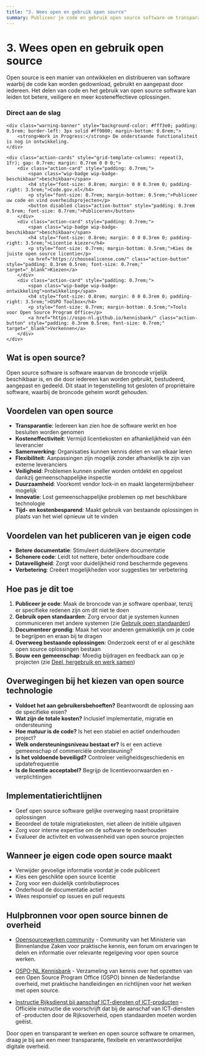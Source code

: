 ```yaml
---
title: "3. Wees open en gebruik open source"
summary: Publiceer je code en gebruik open source software om transparantie, flexibiliteit en verantwoording te verbeteren.
---
```


# 3. Wees open en gebruik open source

Open source is een manier van ontwikkelen en distribueren van software waarbij de code kan worden gedownload, gebruikt en aangepast door iedereen. Het delen van code en het gebruik van open source software kan leiden tot betere, veiligere en meer kosteneffectieve oplossingen.

<div class="direct-aan-de-slag">
    <h3>Direct aan de slag</h3>

    <div class="warning-banner" style="background-color: #fff3e0; padding: 0.5rem; border-left: 3px solid #ff9800; margin-bottom: 0.8rem;">
        <strong>Work in Progress:</strong> De onderstaande functionaliteit is nog in ontwikkeling.
    </div>

    <div class="action-cards" style="grid-template-columns: repeat(3, 1fr); gap: 0.7rem; margin: 0.7rem 0 0 0;">
        <div class="action-card" style="padding: 0.7rem;">
            <span class="wip-badge wip-badge-beschikbaar">beschikbaar</span>
            <h4 style="font-size: 0.8rem; margin: 0 0 0.3rem 0; padding-right: 3.5rem;">Code.gov.nl</h4>
            <p style="font-size: 0.7rem; margin-bottom: 0.5rem;">Publiceer uw code en vind overheidsprojecten</p>
            <button disabled class="action-button" style="padding: 0.3rem 0.5rem; font-size: 0.7rem;">Publiceren</button>
        </div>
        <div class="action-card" style="padding: 0.7rem;">
            <span class="wip-badge wip-badge-beschikbaar">beschikbaar</span>
            <h4 style="font-size: 0.8rem; margin: 0 0 0.3rem 0; padding-right: 3.5rem;">Licentie kiezer</h4>
            <p style="font-size: 0.7rem; margin-bottom: 0.5rem;">Kies de juiste open source licentie</p>
            <a href="https://choosealicense.com/" class="action-button" style="padding: 0.3rem 0.5rem; font-size: 0.7rem;" target="_blank">Kiezen</a>
        </div>
        <div class="action-card" style="padding: 0.7rem;">
            <span class="wip-badge wip-badge-ontwikkeling">ontwikkeling</span>
            <h4 style="font-size: 0.8rem; margin: 0 0 0.3rem 0; padding-right: 3.5rem;">OSPO Toolbox</h4>
            <p style="font-size: 0.7rem; margin-bottom: 0.5rem;">Tools voor Open Source Program Office</p>
            <a href="https://ospo-nl.github.io/kennisbank/" class="action-button" style="padding: 0.3rem 0.5rem; font-size: 0.7rem;" target="_blank">Verkennen</a>
        </div>
    </div>
</div>

## Wat is open source?

Open source software is software waarvan de broncode vrijelijk beschikbaar is, en die door iedereen kan worden gebruikt, bestudeerd, aangepast en gedeeld. Dit staat in tegenstelling tot gesloten of propriëtaire software, waarbij de broncode geheim wordt gehouden.

## Voordelen van open source

- **Transparantie**: Iedereen kan zien hoe de software werkt en hoe besluiten worden genomen
- **Kosteneffectiviteit**: Vermijd licentiekosten en afhankelijkheid van één leverancier
- **Samenwerking**: Organisaties kunnen kennis delen en van elkaar leren
- **Flexibiliteit**: Aanpassingen zijn mogelijk zonder afhankelijk te zijn van externe leveranciers
- **Veiligheid**: Problemen kunnen sneller worden ontdekt en opgelost dankzij gemeenschappelijke inspectie
- **Duurzaamheid**: Voorkomt vendor lock-in en maakt langetermijnbeheer mogelijk
- **Innovatie**: Lost gemeenschappelijke problemen op met beschikbare technologie
- **Tijd- en kostenbesparend**: Maakt gebruik van bestaande oplossingen in plaats van het wiel opnieuw uit te vinden

## Voordelen van het publiceren van je eigen code

- **Betere documentatie**: Stimuleert duidelijkere documentatie
- **Schonere code**: Leidt tot nettere, beter onderhoudbare code
- **Dataveiligheid**: Zorgt voor duidelijkheid rond beschermde gegevens
- **Verbetering**: Creëert mogelijkheden voor suggesties ter verbetering

## Hoe pas je dit toe

1. **Publiceer je code**: Maak de broncode van je software openbaar, tenzij er specifieke redenen zijn om dit niet te doen
2. **Gebruik open standaarden**: Zorg ervoor dat je systemen kunnen communiceren met andere systemen (zie [Gebruik open standaarden](../open-standaarden/index.md))
3. **Documenteer grondig**: Maak het voor anderen gemakkelijk om je code te begrijpen en eraan bij te dragen
4. **Overweeg bestaande oplossingen**: Onderzoek eerst of er al geschikte open source oplossingen bestaan
5. **Bouw een gemeenschap**: Moedig bijdragen en feedback aan op je projecten (zie [Deel, hergebruik en werk samen](../samenwerking/index.md))

## Overwegingen bij het kiezen van open source technologie

- **Voldoet het aan gebruikersbehoeften?** Beantwoordt de oplossing aan de specifieke eisen?
- **Wat zijn de totale kosten?** Inclusief implementatie, migratie en ondersteuning
- **Hoe matuur is de code?** Is het een stabiel en actief onderhouden project?
- **Welk ondersteuningsniveau bestaat er?** Is er een actieve gemeenschap of commerciële ondersteuning?
- **Is het voldoende beveiligd?** Controleer veiligheidsgeschiedenis en updatefrequentie
- **Is de licentie acceptabel?** Begrijp de licentievoorwaarden en -verplichtingen

## Implementatierichtlijnen

- Geef open source software gelijke overweging naast propriëtaire oplossingen
- Beoordeel de totale migratiekosten, niet alleen de initiële uitgaven
- Zorg voor interne expertise om de software te onderhouden
- Evalueer de activiteit en volwassenheid van open source projecten

## Wanneer je eigen code open source maakt

- Verwijder gevoelige informatie voordat je code publiceert
- Kies een geschikte open source licentie
- Zorg voor een duidelijk contributieproces
- Onderhoud de documentatie actief
- Wees responsief op issues en pull requests

## Hulpbronnen voor open source binnen de overheid

- [Opensourcewerken community](https://developer.overheid.nl/communities/open-source-werken) - Community van het Ministerie van Binnenlandse Zaken voor praktische kennis, een forum om ervaringen te delen en informatie over relevante regelgeving voor open source werken.

- [OSPO-NL Kennisbank](https://ospo-nl.github.io/kennisbank/) - Verzameling van kennis over het opzetten van een Open Source Program Office (OSPO) binnen de Nederlandse overheid, met praktische handleidingen en richtlijnen voor het werken met open source.

- [Instructie Rijksdienst bij aanschaf ICT-diensten of ICT-producten](https://wetten.overheid.nl/BWBR0024717/2008-11-23) - Officiële instructie die voorschrijft dat bij de aanschaf van ICT-diensten of -producten door de Rijksoverheid, open standaarden moeten worden geëist.

Door open en transparant te werken en open source software te omarmen, draag je bij aan een meer transparante, flexibele en verantwoordelijke digitale overheid.
